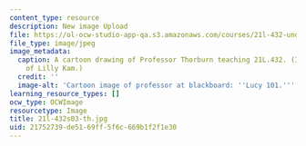 ```yaml
---
content_type: resource
description: New image Upload
file: https://ol-ocw-studio-app-qa.s3.amazonaws.com/courses/21l-432-understanding-television-spring-2003/21752739de5169ff5f6c669b1f2f1e30_21l-432s03-th.jpg
file_type: image/jpeg
image_metadata:
  caption: A cartoon drawing of Professor Thorburn teaching 21L.432. (Image courtesy
    of Lilly Kam.)
  credit: ''
  image-alt: 'Cartoon image of professor at blackboard: ''Lucy 101.'''
learning_resource_types: []
ocw_type: OCWImage
resourcetype: Image
title: 21l-432s03-th.jpg
uid: 21752739-de51-69ff-5f6c-669b1f2f1e30
---
```

